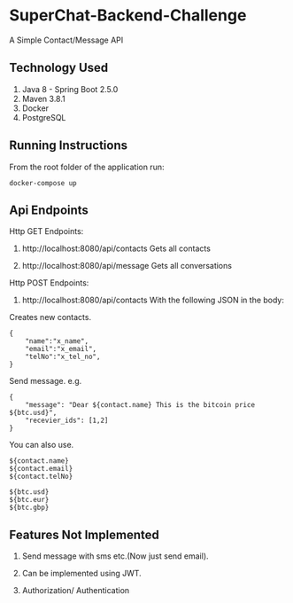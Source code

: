 # SuperChat-Backend-Challenge

A Simple Contact/Message API



## Technology Used
1. Java 8 - Spring Boot 2.5.0
2. Maven 3.8.1
3. Docker
4. PostgreSQL

## Running Instructions

 From the root folder of the application run:
``` 
docker-compose up
``` 


## Api Endpoints

Http GET Endpoints:
1. http://localhost:8080/api/contacts
Gets all contacts


2. http://localhost:8080/api/message
Gets all conversations



Http POST Endpoints:
1. http://localhost:8080/api/contacts
With the following JSON in the body:

Creates new contacts.
``` 
{
	"name":"x_name",
	"email":"x_email",
	"telNo":"x_tel_no",
}
``` 
Send message.
e.g.
``` 
{
    "message": "Dear ${contact.name} This is the bitcoin price ${btc.usd}",
    "recevier_ids": [1,2]
}
``` 

You can also use.
``` 
${contact.name}
${contact.email}
${contact.telNo}

${btc.usd}
${btc.eur}
${btc.gbp}
``` 
## Features Not Implemented
1. Send message with sms etc.(Now just send email).

2. Can be implemented using JWT.
 
3. Authorization/ Authentication


